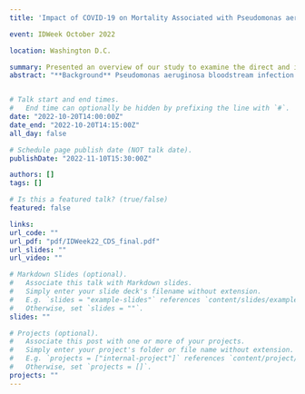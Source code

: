 ```yaml
---
title: 'Impact of COVID-19 on Mortality Associated with Pseudomonas aeruginosa Bloodstream Infection in the Veterans Health Administration System'

event: IDWeek October 2022

location: Washington D.C.

summary: Presented an overview of our study to examine the direct and indirect effects of COVID-19 on Pseudomonas aeruginosa bloodstream infection-associated mortality in the Veterans Health Administration population 
abstract: "**Background** Pseudomonas aeruginosa bloodstream infection (PA-BSI) is associated with high mortality. The extent to which the COVID-19 pandemic has introduced challenges to diagnosis and treatment of this infection is unknown. In this study, we examined the direct and indirect effects of COVID-19 on PA-BSI associated mortality in the Veterans Health Administration (VHA) population. **Methods** We identified patients within the VHA database with PA-BSI identified between January 1, 2009 and December 31, 2019 (pre-COVID) and January 1, 2020 to December 31, 2021 (COVID). Extracted data included age, race, ethnicity, Charlson Comorbidity Index (CCI), susceptibility testing, treatment, and COVID-19 infection. Antimicrobial resistance was characterized as pan-susceptible, any unclassified resistance, multi-drug resistant (MDR), difficult to treat resistant (DTR), and extremely or pan-drug resistant (XDR/PDR). Treatment adequacy was defined an effective antibiotic initiated within 48 hours of blood culture collection. We used logistic regression to assess the impact of each factor on 30-day mortality. **Results** We identified 7,585 patients with PA-BSI and known 30-day mortality status, which was 24% overall (Table 1). Age and CCI were higher during COVID, reflecting an aging population, while effective treatment and resistance improved (Table 2). In the multivariate analysis, concomitant COVID infection tripled the odds of mortality (odds ratio [OR] 3.03, 95% confidence interval [CI] 1.32-6.89) (Figure 1). However, the COVID period itself was not associated with higher mortality. Effective treatment was associated with 24% lower odds of mortality (OR 0.76, 95% CI 0.59-0.97), while DTR and XDR/PDR nearly doubled mortality (OR 1.85, 95% CI 1.24-2.73 and OR 1.99, 95% CI 1.14-3.41, respectively). **Conclusions** We observed higher odds of mortality in patients with PA-BSI and COVID-19 coinfection, supporting the hypothesis that COVID-19 directly impacts PA-BSI outcomes. Annual PA-BSI incidence and associated 30-day mortality, however, were similar during the COVID period. Favorable resistance trends, effective treatment, and a low rate of PA-BSI and COVID-19 coinfection may explain these findings, despite increased age and comorbidities in this vulnerable population."


# Talk start and end times.
#   End time can optionally be hidden by prefixing the line with `#`.
date: "2022-10-20T14:00:00Z"
date_end: "2022-10-20T14:15:00Z"
all_day: false

# Schedule page publish date (NOT talk date).
publishDate: "2022-11-10T15:30:00Z"

authors: []
tags: []

# Is this a featured talk? (true/false)
featured: false

links:
url_code: ""
url_pdf: "pdf/IDWeek22_CDS_final.pdf"
url_slides: ""
url_video: ""

# Markdown Slides (optional).
#   Associate this talk with Markdown slides.
#   Simply enter your slide deck's filename without extension.
#   E.g. `slides = "example-slides"` references `content/slides/example-slides.md`.
#   Otherwise, set `slides = ""`.
slides: ""

# Projects (optional).
#   Associate this post with one or more of your projects.
#   Simply enter your project's folder or file name without extension.
#   E.g. `projects = ["internal-project"]` references `content/project/deep-learning/index.md`.
#   Otherwise, set `projects = []`.
projects: ""
---
```


